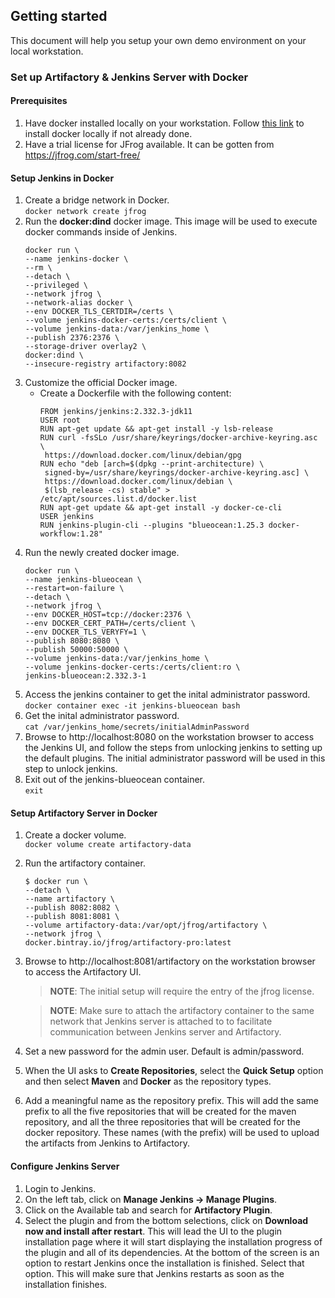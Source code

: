 ## Getting started
This document will help you setup your own demo environment on your local workstation.

### Set up Artifactory & Jenkins Server with Docker

#### Prerequisites
1. Have docker installed locally on your workstation. Follow [this link](https://docs.docker.com/get-docker/) to install docker locally if not already done. 
2. Have a trial license for JFrog available. It can be gotten from https://jfrog.com/start-free/

#### Setup Jenkins in Docker
1. Create a bridge network in Docker.<br />
   ```docker network create jfrog```
2. Run the **docker:dind** docker image. This image will be used to execute docker commands inside of Jenkins.
   ```
   docker run \
   --name jenkins-docker \
   --rm \
   --detach \
   --privileged \
   --network jfrog \
   --network-alias docker \
   --env DOCKER_TLS_CERTDIR=/certs \
   --volume jenkins-docker-certs:/certs/client \
   --volume jenkins-data:/var/jenkins_home \
   --publish 2376:2376 \
   --storage-driver overlay2 \
   docker:dind \
   --insecure-registry artifactory:8082
   ```
3. Customize the official Docker image.
   - Create a Dockerfile with the following content:
     ```
	 FROM jenkins/jenkins:2.332.3-jdk11
	 USER root
	 RUN apt-get update && apt-get install -y lsb-release
	 RUN curl -fsSLo /usr/share/keyrings/docker-archive-keyring.asc \
	  https://download.docker.com/linux/debian/gpg
	 RUN echo "deb [arch=$(dpkg --print-architecture) \
	  signed-by=/usr/share/keyrings/docker-archive-keyring.asc] \
	  https://download.docker.com/linux/debian \
	  $(lsb_release -cs) stable" > /etc/apt/sources.list.d/docker.list
	 RUN apt-get update && apt-get install -y docker-ce-cli
	 USER jenkins
	 RUN jenkins-plugin-cli --plugins "blueocean:1.25.3 docker-workflow:1.28"
	 ```
4. Run the newly created docker image.
   ```
   docker run \
   --name jenkins-blueocean \
   --restart=on-failure \
   --detach \
   --network jfrog \
   --env DOCKER_HOST=tcp://docker:2376 \
   --env DOCKER_CERT_PATH=/certs/client \
   --env DOCKER_TLS_VERYFY=1 \
   --publish 8080:8080 \
   --publish 50000:50000 \
   --volume jenkins-data:/var/jenkins_home \
   --volume jenkins-docker-certs:/certs/client:ro \
   jenkins-blueocean:2.332.3-1
   ```
5. Access the jenkins container to get the inital administrator password.<br />
   ```docker container exec -it jenkins-blueocean bash```
6. Get the inital administrator password.<br />
   ```cat /var/jenkins_home/secrets/initialAdminPassword```
7. Browse to http://localhost:8080 on the workstation browser to access the Jenkins UI, and follow the steps from unlocking jenkins to setting up the default plugins. The initial administrator password will be used in this step to unlock jenkins. 
8. Exit out of the jenkins-blueocean container.<br />
   ```exit```
	
#### Setup Artifactory Server in Docker
1. Create a docker volume.<br />
   ```docker volume create artifactory-data```
2. Run the artifactory container.
   ```
   $ docker run \
   --detach \
   --name artifactory \
   --publish 8082:8082 \
   --publish 8081:8081 \
   --volume artifactory-data:/var/opt/jfrog/artifactory \
   --network jfrog \
   docker.bintray.io/jfrog/artifactory-pro:latest
   ```
3. Browse to http://localhost:8081/artifactory on the workstation browser to access the Artifactory UI. 
   > **NOTE**: The initial setup will require the entry of the jfrog license.
   
   > **NOTE**: Make sure to attach the artifactory container to the same network that Jenkins server is attached to to facilitate communication between Jenkins server and Artifactory.
4. Set a new password for the admin user. Default is admin/password.
5. When the UI asks to **Create Repositories**, select the **Quick Setup** option and then select **Maven** and **Docker** as the repository types.
6. Add a meaningful name as the repository prefix. This will add the same prefix to all the five repositories that will be created for the maven repository, and all the three repositories that will be created for the docker repository. These names (with the prefix) will be used to upload the artifacts from Jenkins to Artifactory. 

#### Configure Jenkins Server
1. Login to Jenkins.
2. On the left tab, click on **Manage Jenkins -> Manage Plugins**.
3. Click on the Available tab and search for **Artifactory Plugin**.
4. Select the plugin and from the bottom selections, click on **Download now and install after restart**. This will lead the UI to the plugin installation page where it will start displaying the installation progress of the plugin and all of its dependencies. At the bottom of the screen is an option to restart Jenkins once the installation is finished. Select that option. This will make sure that Jenkins restarts as soon as the installation finishes. 
   
